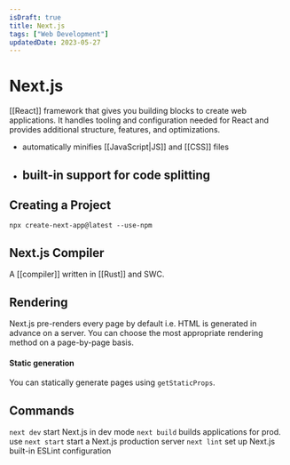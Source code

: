 ```yaml
---
isDraft: true
title: Next.js
tags: ["Web Development"]
updatedDate: 2023-05-27
---
```


# Next.js
[[React]] framework that gives you building blocks to create web applications. It handles tooling and configuration needed for React and provides additional structure, features, and optimizations.


- automatically minifies [[JavaScript|JS]] and [[CSS]] files
- built-in support for code splitting
	- 


## Creating a Project
`npx create-next-app@latest --use-npm`


## Next.js Compiler
A [[compiler]] written in [[Rust]] and SWC. 


## Rendering
Next.js pre-renders every page by default i.e. HTML is generated in advance on a server. 
You can choose the most appropriate rendering method on a page-by-page basis.


#### Static generation
You can statically generate pages using `getStaticProps`. 


## Commands
`next dev` start Next.js in dev mode
`next build` builds applications for prod. use
`next start` start a Next.js production server
`next lint` set up Next.js built-in ESLint configuration
